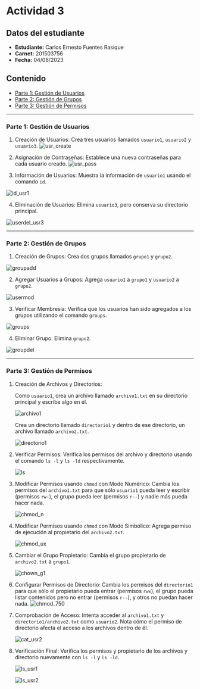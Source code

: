 # Actividad 3
## Datos del estudiante
- **Estudiante:** Carlos Ernesto Fuentes Rasique
- **Carnet:** 201503756
- **Fecha:** 04/08/2023

## Contenido
- [Parte 1: Gestión de Usuarios](#users)
- [Parte 2: Gestión de Grupos](#groups)
- [Parte 3: Gestión de Permisos](#permissions)

---

<a name="users"></a>
### Parte 1: Gestión de Usuarios

1. Creación de Usuarios: Crea tres usuarios llamados ```usuario1```, ```usuario2``` y ```usuario3```.
![usr_create](screenshots/creacion%20users.png)

2. Asignación de Contraseñas: Establece una nueva contraseñas para cada usuario creado.
![usr_pass](screenshots/usr_pass.png)

3. Información de Usuarios: Muestra la información de ```usuario1``` usando el comando ```id```.

![id_usr1](screenshots/id_usr1.png)

4. Eliminación de Usuarios: Elimina ```usuario3```, pero conserva su directorio principal.

![userdel_usr3](screenshots/userdel_usr3.png)

---

<a name="groups"></a>
### Parte 2: Gestión de Grupos

1. Creación de Grupos: Crea dos grupos llamados ```grupo1``` y ```grupo2```.

![groupadd](screenshots/groupadd.png)

2. Agregar Usuarios a Grupos: Agrega ```usuario1``` a ```grupo1``` y ```usuario2``` a ```grupo2```.

![usermod](screenshots/addgroup.png)

3. Verificar Membresía: Verifica que los usuarios han sido agregados a los grupos utilizando el comando ```groups```.

![groups](screenshots/groups.png)

4. Eliminar Grupo: Elimina ```grupo2```.

![groupdel](screenshots/groupdel.png)

---

<a name="permissions"></a>
### Parte 3: Gestión de Permisos

1. Creación de Archivos y Directorios:

    Como ```usuario1```, crea un archivo llamado ```archivo1.txt``` en su directorio principal y escribe algo en él.

    ![archivo1](screenshots/archivo1.txt.png)
    
    Crea un directorio llamado ```directorio1``` y dentro de ese directorio, un archivo llamado ```archivo2.txt```.

    ![directorio1](screenshots/carpeta2.png)

2. Verificar Permisos: Verifica los permisos del archivo y directorio usando el comando ```ls -l``` y ```ls -ld``` respectivamente.

    ![ls](screenshots/ls.png)

3. Modificar Permisos usando ```chmod``` con Modo Numérico: Cambia los permisos del ```archivo1.txt``` para que sólo ```usuario1``` pueda leer y escribir (permisos ```rw-```), el grupo pueda leer (permisos ```r--```) y nadie más pueda hacer nada.

    ![chmod_n](screenshots/chmod_n.png)

4. Modificar Permisos usando ```chmod``` con Modo Simbólico: Agrega permiso de ejecución al propietario del ```archivo2.txt```.

    ![chmod_ux](screenshots/chmod_ux.png)

5. Cambiar el Grupo Propietario: Cambia el grupo propietario de ```archivo2.txt``` a ```grupo1```.

    ![chown_g1](screenshots/chown_g1.png)

6. Configurar Permisos de Directorio: Cambia los permisos del ```directorio1``` para que sólo el propietario pueda entrar (permisos ```rwx```), el grupo pueda listar contenidos pero no entrar (permisos ```r--```), y otros no puedan hacer nada.
    ![chmod_750](screenshots/chmod_750.png)

7. Comprobación de Acceso: Intenta acceder al ```archivo1.txt``` y ```directorio1/archivo2.txt``` como ```usuario2```. Nota cómo el permiso de directorio afecta el acceso a los archivos dentro de él.

    ![cat_usr2](screenshots/cat_usr2.png)

8. Verificación Final: Verifica los permisos y propietario de los archivos y directorio nuevamente con ```ls -l``` y ```ls -ld```.

    ![ls_usr1](screenshots/ls_usr1.png)
    
    ![ls_usr2](screenshots/ls_usr2.png)